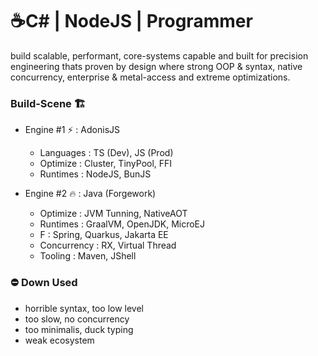 # ☕C# | NodeJS | Programmer

build scalable, performant, core-systems capable and built for precision engineering thats proven by design where strong OOP & syntax, native concurrency, enterprise & metal-access and extreme optimizations.

### Build-Scene 🏗️

- Engine #1 ⚡ : AdonisJS

  - Languages : TS (Dev), JS (Prod)
  - Optimize : Cluster, TinyPool, FFI
  - Runtimes : NodeJS, BunJS
- Engine #2 🔥 : Java (Forgework)

  - Optimize : JVM Tunning, NativeAOT
  - Runtimes : GraalVM, OpenJDK, MicroEJ
  - F : Spring, Quarkus, Jakarta EE
  - Concurrency : RX, Virtual Thread
  - Tooling : Maven, JShell

### ⛔ Down Used

- horrible syntax, too low level
- too slow, no concurrency
- too minimalis, duck typing
- weak ecosystem
